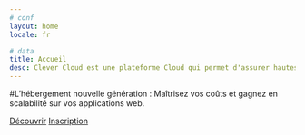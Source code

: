 ```yaml
---
# conf
layout: home
locale: fr

# data
title: Accueil
desc: Clever Cloud est une plateforme Cloud qui permet d'assurer hautes performances et simplicité pour votre hébergement web.
---
```

#L’hébergement nouvelle génération&nbsp;: Maîtrisez vos coûts et gagnez en scalabilité sur vos applications web.


<div class="call-for-action">
   <a class="btn btn-inverse btn-large" href="/fr/the-cloud/solution">Découvrir</a>
   <a class="btn btn-primary btn-large" href="/fr/#login-signup">Inscription</a>
</div>
